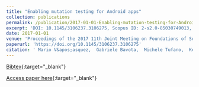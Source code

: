 ```yaml
---
title: "Enabling mutation testing for Android apps"
collection: publications
permalink: /publication/2017-01-01-Enabling-mutation-testing-for-Android-apps
excerpt: 'DOI: 10.1145/3106237.3106275, Scopus ID: 2-s2.0-85030749013, Cited by: 18'
date: 2017-01-01
venue: 'Proceedings of the 2017 11th Joint Meeting on Foundations of Software Engineering, ESEC/FSE 2017, Paderborn, Germany, September 4-8, 2017'
paperurl: 'https://doi.org/10.1145/3106237.3106275'
citation: ' Mario V&apos;asquez,  Gabriele Bavota,  Michele Tufano,  Kevin Moran,  Massimiliano Di Penta,  Christopher Vendome,  Carlos Bernal-C&apos;ardenas,  Denys Poshyvanyk, &quot;Enabling mutation testing for Android apps.&quot; Proceedings of the 2017 11th Joint Meeting on Foundations of Software Engineering, ESEC/FSE 2017, Paderborn, Germany, September 4-8, 2017, 2017.'
---
```

[Bibtex](https://dblp.org/rec/bib/conf/sigsoft/VasquezBTMPVBP17){:target="_blank"}

[Access paper here](https://doi.org/10.1145/3106237.3106275){:target="_blank"}
